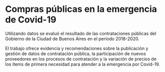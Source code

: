 # Compras públicas en la emergencia de Covid-19
Utilizando datos se evaluó el resultado de las contrataciones públicas del Gobierno de la Ciudad de Buenos Aires en el período 2018-2020. 

El trabajo ofrece evidencia y recomendaciones sobre la publicación y gestión de datos de contratación pública, la participación de nuevos proveedores en los procesos de contratación y la variación de precios de los ítems de primera necesidad para atender a la emergencia por Covid-19.
